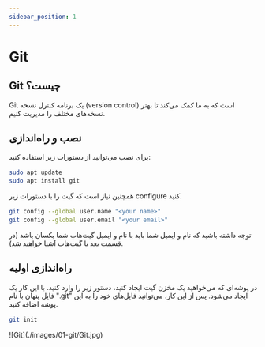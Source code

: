 ```yaml
---
sidebar_position: 1
---
```


# Git

## Git چیست؟

Git یک برنامه کنترل نسخه (version control) است که به ما کمک می‌کند تا بهتر نسخه‌های مختلف را مدیریت کنیم.

## نصب و ر‌ا‌ه‌اندازی

برای نصب می‌توانید از دستورات زیر استفاده کنید:

```bash
sudo apt update
sudo apt install git
```

همچنین نیاز است که گیت را با دستورات زیر configure کنید.

```bash
git config --global user.name "<your name>"
git config --global user.email "<your email>"
```

توجه داشته باشید که نام و ایمیل شما باید با نام و ایمیل گیت‌هاب شما یکسان باشد (در قسمت بعد با گیت‌هاب آشنا خواهید شد).

## ر‌ا‌ه‌اندازی اولیه

در پوشه‌ای که می‌خواهید یک مخزن گیت ایجاد کنید، دستور زیر را وارد کنید. با این کار یک فایل پنهان با نام ".git" ایجاد می‌شود. پس از این کار، می‌توانید فایل‌های خود را به این پوشه اضافه کنید.

```bash
git init
```

<div style={{ display: 'flex', justifyContent: 'center' }}>
  ![Git](./images/01-git/Git.jpg)
</div>
